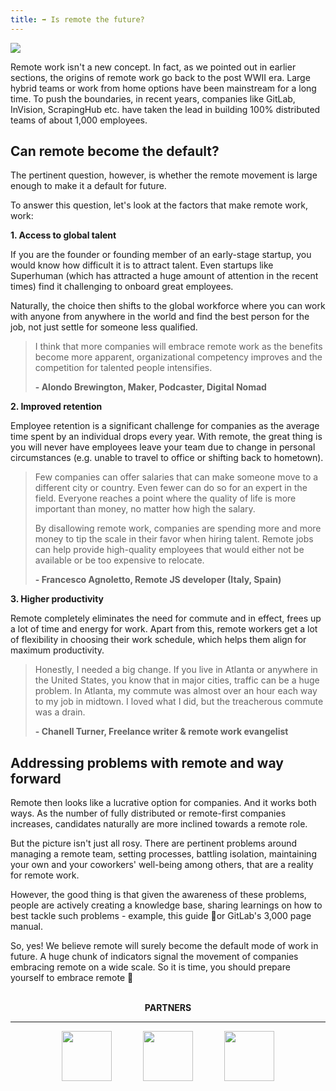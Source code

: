 ```yaml
---
title: ➡️ Is remote the future?
---
```


![](/assets/is_remote_the_future.png)

Remote work isn't a new concept. In fact, as we pointed out in earlier sections, the origins of remote work go back to the post WWII era. Large hybrid teams or work from home options have been mainstream for a long time. To push the boundaries, in recent years, companies like GitLab, InVision, ScrapingHub etc. have taken the lead in building 100% distributed teams of about 1,000 employees.

## Can remote become the default?

The pertinent question, however, is whether the remote movement is large enough to make it a default for future.

To answer this question, let's look at the factors that make remote work, work:

**1. Access to global talent**

If you are the founder or founding member of an early-stage startup, you would know how difficult it is to attract talent. Even startups like Superhuman (which has attracted a huge amount of attention in the recent times) find it challenging to onboard great employees.

Naturally, the choice then shifts to the global workforce where you can work with anyone from anywhere in the world and find the best person for the job, not just settle for someone less qualified.

> I think that more companies will embrace remote work as the benefits become more apparent, organizational competency improves and the competition for talented people intensifies.
>
> **- Alondo Brewington, Maker, Podcaster, Digital Nomad**

**2. Improved retention**

Employee retention is a significant challenge for companies as the average time spent by an individual drops every year. With remote, the great thing is you will never have employees leave your team due to change in personal circumstances (e.g. unable to travel to office or shifting back to hometown).

> Few companies can offer salaries that can make someone move to a different city or country. Even fewer can do so for an expert in the field. Everyone reaches a point where the quality of life is more important than money, no matter how high the salary.
>
>By disallowing remote work, companies are spending more and more money to tip the scale in their favor when hiring talent. Remote jobs can help provide high-quality employees that would either not be available or be too expensive to relocate.
>
>**- Francesco Agnoletto, Remote JS developer (Italy, Spain)**

**3. Higher productivity**

Remote completely eliminates the need for commute and in effect, frees up a lot of time and energy for work. Apart from this, remote workers get a lot of flexibility in choosing their work schedule, which helps them align for maximum productivity.

>Honestly, I needed a big change. If you live in Atlanta or anywhere in the United States, you know that in major cities, traffic can be a huge problem. In Atlanta, my commute was almost over an hour each way to my job in midtown. I loved what I did, but the treacherous commute was a drain.
>
> **- Chanell Turner, Freelance writer & remote work evangelist**

## Addressing problems with remote and way forward

Remote then looks like a lucrative option for companies. And it works both ways. As the number of fully distributed or remote-first companies increases, candidates naturally are more inclined towards a remote role.

But the picture isn't just all rosy. There are pertinent problems around managing a remote team, setting processes, battling isolation, maintaining your own and your coworkers' well-being among others, that are a reality for remote work.

However, the good thing is that given the awareness of these problems, people are actively creating a knowledge base, sharing learnings on how to best tackle such problems - example, this guide 👻or GitLab's 3,000 page manual.

So, yes! We believe remote will surely become the default mode of work in future. A huge chunk of indicators signal the movement of companies embracing remote on a wide scale. So it is time, you should prepare yourself to embrace remote 🙌

<style>
@media only screen and (max-width: 600px) {
  .partner-logo {
    width:40px;
  }
}
</style>
<br>
<center>
<b>PARTNERS</b>
<hr>
<a href="https://www.flexiple.com" target="_blank"><img class="partner-logo" src="/assets/flexiple-logo-monogram.jpg" width=80/></a>
&emsp;&emsp;&emsp;
<a href="https://weworkremotely.com" target="_blank"><img class="partner-logo" src="/assets/WWR.png" width=80/></a>
&emsp;&emsp;&emsp;
<a href="https://runningremote.com" target="_blank"><img class="partner-logo" src="/assets/running-remote.jpg" width=80/></a>
</center>
